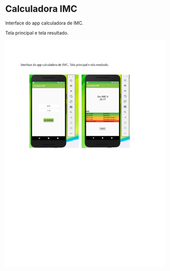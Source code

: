 # Calculadora IMC
Interface do app calculadora de IMC.

Tela principal e tela resultado.

<p>
    <img src=.github/calculadoraIMC.png>
</p>